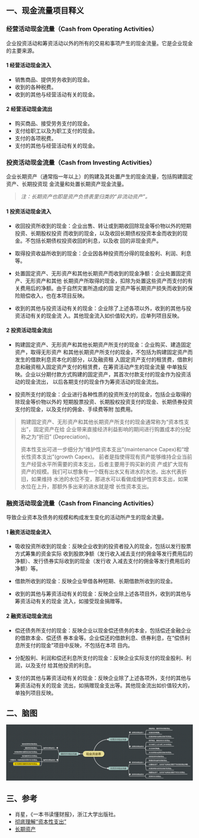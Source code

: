## 一、现金流量项目释义

### 经营活动现金流量（Cash from Operating Activities）

企业投资活动和筹资活动以外的所有的交易和事项产生的现金流量。它是企业现金的主要来源。

#### 1 经营活动现金流入

- 销售商品、提供劳务收到的现金。
- 收到的各种税费。
- 收到的其他与经营活动有关的现金。

#### 2 经营活动现金流出

- 购买商品、接受劳务支付的现金。
- 支付给职工以及为职工支付的现金。
- 支付的各项税费。
- 支付的其他与经营活动有关的现金。

### 投资活动现金流量（Cash from Investing Activities）

企业长期资产（通常指一年以上）的购建及其处置产生的现金流量，包括购建固定资产、长期投资现
金流量和处置长期资产现金流量。

>*注：长期资产也即是资产负债表里归类的“非流动资产”。*

#### 1 投资活动现金流入

- 收回投资所收到的现金：企业出售、转让或到期收回除现金等价物以外的短期投资、长期股权投资
而收到的现金，以及收回长期债权投资本金而收到的现金。不包括长期债权投资收回的利息，以及收
回的非现金资产。

- 取得投资收益所收到的现金：企业因各种投资而分得的现金股利、利润、利息等。

- 处置固定资产、无形资产和其他长期资产而收到的现金净额：企业处置固定资产、无形资产和其他
长期资产所取得的现金，扣除为处置这些资产而支付的有关费用后的净额。由于自然灾害所造成的固
定资产等长期资产损失而收到的保险赔偿收入，也在本项目反映。

- 收到的其他与投资活动有关的现金：企业除了上述各项以外，收到的其他与投资活动有关的现金流
入。其他现金流入如价值较大的，应单列项目反映。

#### 2 投资活动现金流出

- 购建固定资产、无形资产和其他长期资产所支付的现金：企业购买、建造固定资产，取得无形资产
和其他长期资产所支付的现金，不包括为购建固定资产而发生的借款利息资本化的部分，以及融资租
入固定资产支付的租赁费，借款利息和融资租入固定资产支付的租赁费，在筹资活动产生的现金流量
中单独反映。企业以分期付款方式购建的固定资产，其首次付款支付的现金作为投资活动的现金流出，
以后各期支付的现金作为筹资活动的现金流出。

- 投资所支付的现金：企业进行各种性质的投资所支付的现金，包括企业取得的除现金等价物以外的
短期股票投资、长期股权投资支付的现金、长期债券投资支付的现金，以及支付的佣金、手续费等附
加费用。

>购建固定资产、无形资产和其他长期资产所支付的现金通常称为“资本性支出”，固定资产在给
企业带来直接经济利益影响的期间进行购置成本的分配称之为“折旧” (Depreciation)。
>
>资本性支出可进一步细分为“维护性资本支出”(maintenance Capex)和“增长性资本支出”(growth Capex)。
前者是指使得现有资产能够维持企业当前生产经营水平所需要的资本支出，后者主要用于购买新的资
产或扩大现有资产的规模。我们可以想象有一个既有出水又有进水的水池，出水代表折旧，如果维持
水池的水位不变，那进水可以看做成维护性资本支出，如果水位在上升，那额外多出来的进水就是增
长性资本支出。

### 融资活动现金流量（Cash from Financing Activities）

导致企业资本及债务的规模和构成发生变化的活动所产生的现金流量。

#### 1 融资活动现金流入

- 吸收投资所收到的现金：反映企业收到的投资者投入的现金，包括以发行股票方式筹集的资金实际
收到股款净额（发行收入减去支付的佣金等发行费用后的净额）、发行债券实际收到的现金（发行收
入减去支付的佣金等发行费用后的净额）等。

- 借款所收到的现金：反映企业举借各种短期、长期借款所收到的现金。

- 收到的其他与筹资活动有关的现金：反映企业除上述各项目外，收到的其他与筹资活动有关的现金
流入，如接受现金捐赠等。

#### 2 融资活动现金流出

- 偿还债务所支付的现金：反映企业以现金偿还债务的本金，包括偿还金融企业的借款本金、偿还债
券本金等。企业偿还的借款利息、债券利息，在“偿债利息所支付的现金”项目中反映，不包括在本项
目内。

- 分配股利、利润和偿还利息所支付的现金：反映企业实际支付的现金股利、利润，以及支付
给其他投资的利息。

- 支付的其他与筹资活动有关的现金：反映企业除了上述各项外，支付的其他与筹资活动有关的现金
流出，如捐赠现金支出等。其他现金流出如价值较大的，单独列项目反映。

## 二、脑图

![](现金流量表.png)

## 三、参考

- 肖星，《一本书读懂财报》，浙江大学出版社。
- [彻底理解“资本性支出”](https://zhuanlan.zhihu.com/p/24462170)
- [长期资产](https://wiki.mbalib.com/wiki/%E9%95%BF%E6%9C%9F%E8%B5%84%E4%BA%A7)
